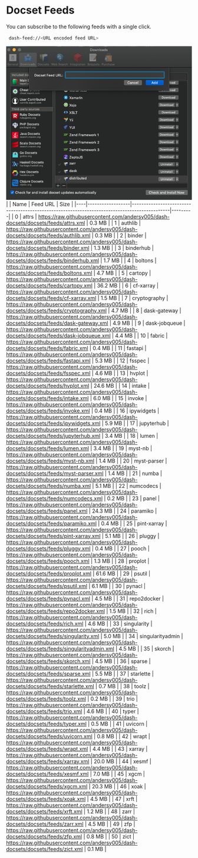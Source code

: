 # Docset Feeds

You can subscribe to the following feeds with a single click.

```bash
 dash-feed://<URL encoded feed URL>
```


![dash-docsets](https://github.com/andersy005/dash-docsets/raw/main/images/how-to-add-feed.png)
|    | Name             | Feed URL                                                                                     | Size    |
|----|------------------|----------------------------------------------------------------------------------------------|---------|
|  0 | attrs            | https://raw.githubusercontent.com/andersy005/dash-docsets/docsets/feeds/attrs.xml            | 0.3 MB  |
|  1 | authlib          | https://raw.githubusercontent.com/andersy005/dash-docsets/docsets/feeds/authlib.xml          | 0.3 MB  |
|  2 | binder           | https://raw.githubusercontent.com/andersy005/dash-docsets/docsets/feeds/binder.xml           | 1.3 MB  |
|  3 | binderhub        | https://raw.githubusercontent.com/andersy005/dash-docsets/docsets/feeds/binderhub.xml        | 1.7 MB  |
|  4 | boltons          | https://raw.githubusercontent.com/andersy005/dash-docsets/docsets/feeds/boltons.xml          | 4.7 MB  |
|  5 | cartopy          | https://raw.githubusercontent.com/andersy005/dash-docsets/docsets/feeds/cartopy.xml          | 36.2 MB |
|  6 | cf-xarray        | https://raw.githubusercontent.com/andersy005/dash-docsets/docsets/feeds/cf-xarray.xml        | 1.5 MB  |
|  7 | cryptography     | https://raw.githubusercontent.com/andersy005/dash-docsets/docsets/feeds/cryptography.xml     | 4.7 MB  |
|  8 | dask-gateway     | https://raw.githubusercontent.com/andersy005/dash-docsets/docsets/feeds/dask-gateway.xml     | 4.9 MB  |
|  9 | dask-jobqueue    | https://raw.githubusercontent.com/andersy005/dash-docsets/docsets/feeds/dask-jobqueue.xml    | 4.4 MB  |
| 10 | fabric           | https://raw.githubusercontent.com/andersy005/dash-docsets/docsets/feeds/fabric.xml           | 0.4 MB  |
| 11 | fastapi          | https://raw.githubusercontent.com/andersy005/dash-docsets/docsets/feeds/fastapi.xml          | 5.3 MB  |
| 12 | fsspec           | https://raw.githubusercontent.com/andersy005/dash-docsets/docsets/feeds/fsspec.xml           | 4.6 MB  |
| 13 | hvplot           | https://raw.githubusercontent.com/andersy005/dash-docsets/docsets/feeds/hvplot.xml           | 24.6 MB |
| 14 | intake           | https://raw.githubusercontent.com/andersy005/dash-docsets/docsets/feeds/intake.xml           | 6.0 MB  |
| 15 | invoke           | https://raw.githubusercontent.com/andersy005/dash-docsets/docsets/feeds/invoke.xml           | 0.4 MB  |
| 16 | ipywidgets       | https://raw.githubusercontent.com/andersy005/dash-docsets/docsets/feeds/ipywidgets.xml       | 5.9 MB  |
| 17 | jupyterhub       | https://raw.githubusercontent.com/andersy005/dash-docsets/docsets/feeds/jupyterhub.xml       | 3.4 MB  |
| 18 | lumen            | https://raw.githubusercontent.com/andersy005/dash-docsets/docsets/feeds/lumen.xml            | 3.4 MB  |
| 19 | myst-nb          | https://raw.githubusercontent.com/andersy005/dash-docsets/docsets/feeds/myst-nb.xml          | 1.4 MB  |
| 20 | myst-parser      | https://raw.githubusercontent.com/andersy005/dash-docsets/docsets/feeds/myst-parser.xml      | 1.4 MB  |
| 21 | numba            | https://raw.githubusercontent.com/andersy005/dash-docsets/docsets/feeds/numba.xml            | 5.1 MB  |
| 22 | numcodecs        | https://raw.githubusercontent.com/andersy005/dash-docsets/docsets/feeds/numcodecs.xml        | 0.2 MB  |
| 23 | panel            | https://raw.githubusercontent.com/andersy005/dash-docsets/docsets/feeds/panel.xml            | 24.3 MB |
| 24 | paramiko         | https://raw.githubusercontent.com/andersy005/dash-docsets/docsets/feeds/paramiko.xml         | 0.4 MB  |
| 25 | pint-xarray      | https://raw.githubusercontent.com/andersy005/dash-docsets/docsets/feeds/pint-xarray.xml      | 5.1 MB  |
| 26 | pluggy           | https://raw.githubusercontent.com/andersy005/dash-docsets/docsets/feeds/pluggy.xml           | 0.4 MB  |
| 27 | pooch            | https://raw.githubusercontent.com/andersy005/dash-docsets/docsets/feeds/pooch.xml            | 1.3 MB  |
| 28 | proplot          | https://raw.githubusercontent.com/andersy005/dash-docsets/docsets/feeds/proplot.xml          | 61.6 MB |
| 29 | psutil           | https://raw.githubusercontent.com/andersy005/dash-docsets/docsets/feeds/psutil.xml           | 6.1 MB  |
| 30 | pynacl           | https://raw.githubusercontent.com/andersy005/dash-docsets/docsets/feeds/pynacl.xml           | 4.5 MB  |
| 31 | repo2docker      | https://raw.githubusercontent.com/andersy005/dash-docsets/docsets/feeds/repo2docker.xml      | 1.5 MB  |
| 32 | rich             | https://raw.githubusercontent.com/andersy005/dash-docsets/docsets/feeds/rich.xml             | 4.6 MB  |
| 33 | singularity      | https://raw.githubusercontent.com/andersy005/dash-docsets/docsets/feeds/singularity.xml      | 5.0 MB  |
| 34 | singularityadmin | https://raw.githubusercontent.com/andersy005/dash-docsets/docsets/feeds/singularityadmin.xml | 4.5 MB  |
| 35 | skorch           | https://raw.githubusercontent.com/andersy005/dash-docsets/docsets/feeds/skorch.xml           | 4.5 MB  |
| 36 | sparse           | https://raw.githubusercontent.com/andersy005/dash-docsets/docsets/feeds/sparse.xml           | 5.5 MB  |
| 37 | starlette        | https://raw.githubusercontent.com/andersy005/dash-docsets/docsets/feeds/starlette.xml        | 0.7 MB  |
| 38 | toolz            | https://raw.githubusercontent.com/andersy005/dash-docsets/docsets/feeds/toolz.xml            | 0.2 MB  |
| 39 | trio             | https://raw.githubusercontent.com/andersy005/dash-docsets/docsets/feeds/trio.xml             | 4.6 MB  |
| 40 | typer            | https://raw.githubusercontent.com/andersy005/dash-docsets/docsets/feeds/typer.xml            | 0.5 MB  |
| 41 | uvicorn          | https://raw.githubusercontent.com/andersy005/dash-docsets/docsets/feeds/uvicorn.xml          | 0.8 MB  |
| 42 | wrapt            | https://raw.githubusercontent.com/andersy005/dash-docsets/docsets/feeds/wrapt.xml            | 4.4 MB  |
| 43 | xarray           | https://raw.githubusercontent.com/andersy005/dash-docsets/docsets/feeds/xarray.xml           | 20.0 MB |
| 44 | xesmf            | https://raw.githubusercontent.com/andersy005/dash-docsets/docsets/feeds/xesmf.xml            | 7.0 MB  |
| 45 | xgcm             | https://raw.githubusercontent.com/andersy005/dash-docsets/docsets/feeds/xgcm.xml             | 20.3 MB |
| 46 | xoak             | https://raw.githubusercontent.com/andersy005/dash-docsets/docsets/feeds/xoak.xml             | 4.5 MB  |
| 47 | xrft             | https://raw.githubusercontent.com/andersy005/dash-docsets/docsets/feeds/xrft.xml             | 1.2 MB  |
| 48 | zarr             | https://raw.githubusercontent.com/andersy005/dash-docsets/docsets/feeds/zarr.xml             | 4.5 MB  |
| 49 | zfp              | https://raw.githubusercontent.com/andersy005/dash-docsets/docsets/feeds/zfp.xml              | 0.8 MB  |
| 50 | zict             | https://raw.githubusercontent.com/andersy005/dash-docsets/docsets/feeds/zict.xml             | 0.1 MB  |
